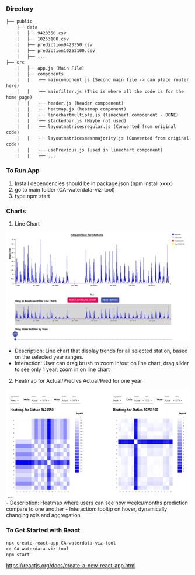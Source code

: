 ### Directory
```
├── public
    ├── data
    |   ├── 9423350.csv
    |   ├── 10253100.csv
    |   ├── prediction9423350.csv
    |   ├── prediction10253100.csv
    |   ├── ...
├── src
    |   ├── app.js (Main File)
    |   ├── components
    |   |   ├── maincomponent.js (Second main file -> can place router here)
    |   |   ├── mainfilter.js (This is where all the code is for the home page)
    |   |   ├── header.js (header compoenent)
    |   |   ├── heatmap.js (heatmap component)
    |   |   ├── linechartmultiple.js (linechart compoenent - DONE)
    |   |   ├── stackedbar.js (Maybe not used)
    |   |   ├── layoutmatricesregular.js (Converted from original code)
    |   |   ├── layoutmatricesmeanmajority.js (Converted from original code)
    |   |   ├── usePrevious.js (used in linechart component)
    |   |   ├── ...
```

### To Run App
1. Install dependencies should be in package.json (npm install xxxx)
2. go to main folder (CA-waterdata-viz-tool)
3. type npm start

### Charts
1. Line Chart
<img src="https://github.com/jsantoso2/CA-waterdata-viz-tool/blob/main/screenshots/linechart.JPG" width = 600 height=300/>

- Description: Line chart that display trends for all selected station, based on the selected year ranges.
- Interaction: User can drag brush to zoom in/out on line chart, drag slider to see only 1 year, zoom in on line chart

2. Heatmap for Actual/Pred vs Actual/Pred for one year
<img src="https://github.com/jsantoso2/CA-waterdata-viz-tool/blob/main/screenshots/heatmap.JPG" width = 600 height=300/>
- Description: Heatmap where users can see how weeks/months prediction compare to one another 
- Interaction: tooltip on hover, dynamically changing axis and aggregation 

### To Get Started with React
```
npx create-react-app CA-waterdata-viz-tool
cd CA-waterdata-viz-tool
npm start
```
https://reactjs.org/docs/create-a-new-react-app.html
